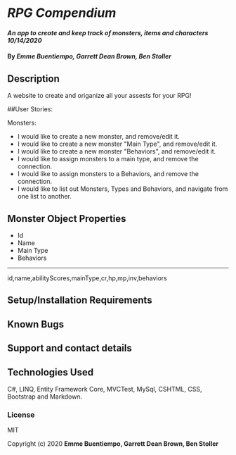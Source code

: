 # _RPG Compendium_

#### _An app to create and keep track of monsters, items and characters 10/14/2020_

#### By _**Emme Buentiempo, Garrett Dean Brown, Ben Stoller**_

## Description

A website to create and origanize all your assests for your RPG!

##User Stories:

Monsters:

* I would like to create a new monster, and remove/edit it.
* I would like to create a new monster "Main Type", and remove/edit it.
* I would like to create a new monster "Behaviors", and remove/edit it.
* I would like to assign monsters to a main type, and remove the connection.
* I would like to assign monsters to a Behaviors, and remove the connection.
* I would like to list out Monsters, Types and Behaviors, and navigate from one list to another.

## Monster Object Properties
* Id
* Name
* Main Type
* Behaviors
--------

id,name,abilityScores,mainType,cr,hp,mp,inv,behaviors


## Setup/Installation Requirements



## Known Bugs



## Support and contact details



## Technologies Used

C#, LINQ, Entity Framework Core, MVCTest, MySql, CSHTML, CSS, Bootstrap and Markdown.

### License

MIT

Copyright (c) 2020 **Emme Buentiempo, Garrett Dean Brown, Ben Stoller**

